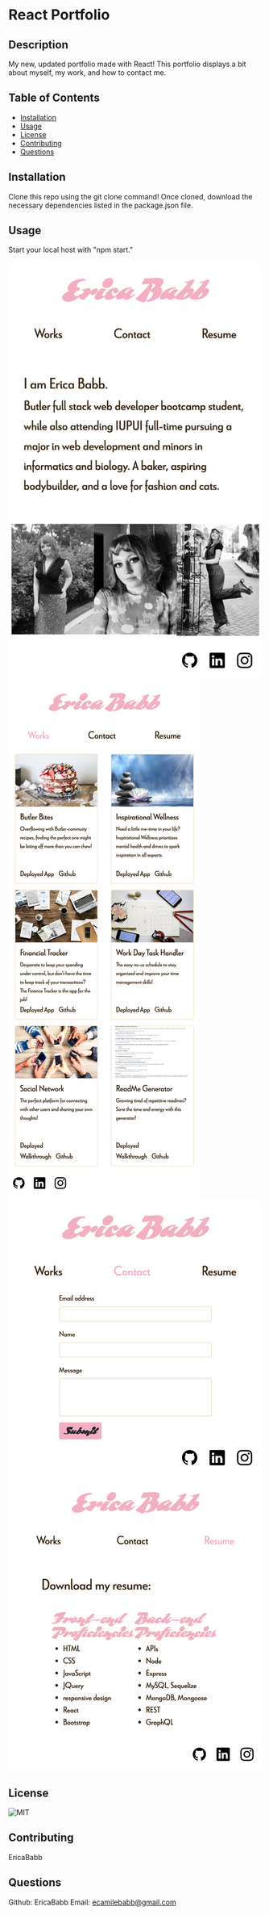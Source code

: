 # React Portfolio

## Description

My new, updated portfolio made with React! This portfolio displays a bit about myself, my work, and how to contact me.

## Table of Contents

- [Installation](#installation)
- [Usage](#usage)
- [License](#license)
- [Contributing](#contributing)
- [Questions](#questions)

## Installation

Clone this repo using the git clone command! Once cloned, download the necessary dependencies listed in the package.json file.

## Usage

Start your local host with "npm start."

![](./react-portfolio/src/assets/images/about-ss.png)
![](./react-portfolio/src/assets/images/works-ss.png)
![](./react-portfolio/src/assets/images/contact-ss.png)
![](./react-portfolio/src/assets/images/resume-ss.png)

## License

![MIT](https://img.shields.io/badge/license-MIT-green)

## Contributing

EricaBabb

## Questions

Github: EricaBabb
Email: ecamilebabb@gmail.com
